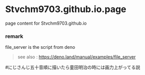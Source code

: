 # Stvchm9703.github.io.page
page content for Stvchm9703.github.io

### remark ###
file_server is the script from deno 
> see also : https://deno.land/manual/examples/file_server


#にじさんじ五十音順に描いたら童田明治の時には画力上がってる説